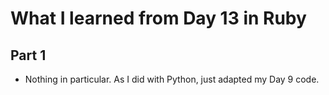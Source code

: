 # What I learned from Day 13 in Ruby

## Part 1
- Nothing in particular. As I did with Python, just adapted my Day 9 code.
